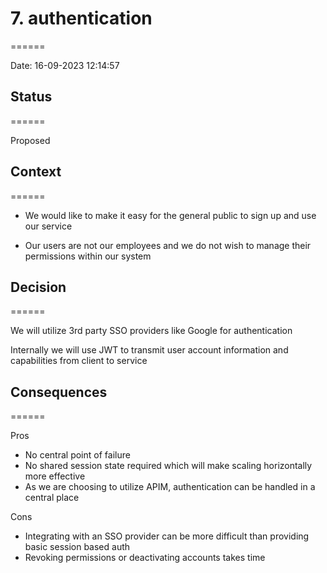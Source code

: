 
# 7. authentication
======

Date: 16-09-2023 12:14:57

## Status
======

Proposed

## Context
======

* We would like to make it easy for the general public to sign up and use our service

* Our users are not our employees and we do not wish to manage their permissions within our system

## Decision
======

We will utilize 3rd party SSO providers like Google for authentication

Internally we will use JWT to transmit user account information and capabilities from client to service

## Consequences
======

Pros
* No central point of failure 
* No shared session state required which will make scaling horizontally more effective
* As we are choosing to utilize APIM, authentication can be handled in a central place

Cons
* Integrating with an SSO provider can be more difficult than providing basic session based auth
* Revoking permissions or deactivating accounts takes time


